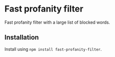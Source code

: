 # Fast profanity filter
Fast profanity filter with a large list of blocked words.

## Installation
Install using `npm install fast-profanity-filter`.
